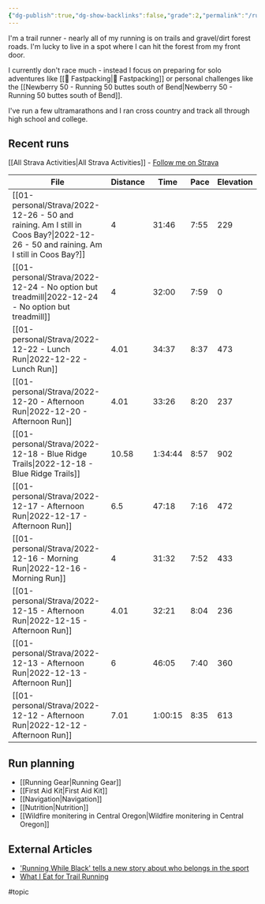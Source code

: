 ```yaml
---
{"dg-publish":true,"dg-show-backlinks":false,"grade":2,"permalink":"/running/","dgShowBacklinks":false,"dgPassFrontmatter":true}
---
```



I'm a trail runner - nearly all of my running is on trails and gravel/dirt forest roads. I'm lucky to live in a spot where I can hit the forest from my front door.

I currently don't race much - instead I focus on preparing for solo adventures like [[📘 Fastpacking\|📘 Fastpacking]] or personal challenges like the [[Newberry 50 - Running 50 buttes south of Bend\|Newberry 50 - Running 50 buttes south of Bend]].

I've run a few ultramarathons and I ran cross country and track all through high school and college.

## Recent runs

[[All Strava Activities\|All Strava Activities]] - [Follow me on Strava](https://www.strava.com/athletes/aaronjamesyoung)

| File                                                                                                                                 | Distance | Time    | Pace | Elevation |
| ------------------------------------------------------------------------------------------------------------------------------------ | -------- | ------- | ---- | --------- |
| [[01-personal/Strava/2022-12-26 - 50 and raining. Am I still in Coos Bay?\|2022-12-26 - 50 and raining. Am I still in Coos Bay?]] | 4        | 31:46   | 7:55 | 229       |
| [[01-personal/Strava/2022-12-24 - No option but treadmill\|2022-12-24 - No option but treadmill]]                                 | 4        | 32:00   | 7:59 | 0         |
| [[01-personal/Strava/2022-12-22 - Lunch Run\|2022-12-22 - Lunch Run]]                                                             | 4.01     | 34:37   | 8:37 | 473       |
| [[01-personal/Strava/2022-12-20 - Afternoon Run\|2022-12-20 - Afternoon Run]]                                                     | 4.01     | 33:26   | 8:20 | 237       |
| [[01-personal/Strava/2022-12-18 - Blue Ridge Trails\|2022-12-18 - Blue Ridge Trails]]                                             | 10.58    | 1:34:44 | 8:57 | 902       |
| [[01-personal/Strava/2022-12-17 - Afternoon Run\|2022-12-17 - Afternoon Run]]                                                     | 6.5      | 47:18   | 7:16 | 472       |
| [[01-personal/Strava/2022-12-16 - Morning Run\|2022-12-16 - Morning Run]]                                                         | 4        | 31:32   | 7:52 | 433       |
| [[01-personal/Strava/2022-12-15 - Afternoon Run\|2022-12-15 - Afternoon Run]]                                                     | 4.01     | 32:21   | 8:04 | 236       |
| [[01-personal/Strava/2022-12-13 - Afternoon Run\|2022-12-13 - Afternoon Run]]                                                     | 6        | 46:05   | 7:40 | 360       |
| [[01-personal/Strava/2022-12-12 - Afternoon Run\|2022-12-12 - Afternoon Run]]                                                     | 7.01     | 1:00:15 | 8:35 | 613       |


## Run planning

* [[Running Gear\|Running Gear]]
* [[First Aid Kit\|First Aid Kit]]
* [[Navigation\|Navigation]]
* [[Nutrition\|Nutrition]]
* [[Wildfire monitering in Central Oregon\|Wildfire monitering in Central Oregon]]

## External Articles

- ['Running While Black' tells a new story about who belongs in the sport](https://www.npr.org/sections/health-shots/2022/11/16/1136216628/running-while-black-tells-a-new-story-about-who-belongs-in-the-sport)
- [What I Eat for Trail Running](https://www.youtube.com/watch?v=L0DgF0hoOhc)


#topic  